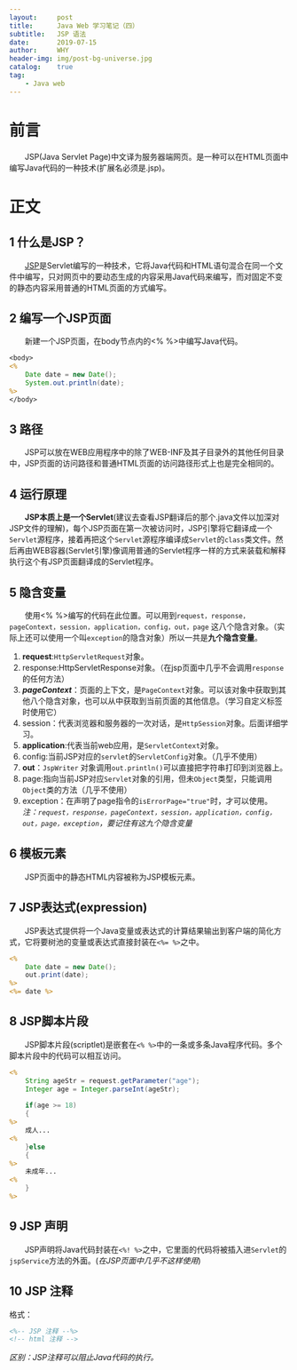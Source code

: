 ```yaml
---
layout:     post
title:      Java Web 学习笔记（四）
subtitle:   JSP 语法
date:       2019-07-15
author:     WHY
header-img: img/post-bg-universe.jpg
catalog:    true
tag:
    - Java web
---
```


# 前言
&emsp;&emsp;JSP(Java Servlet Page)中文译为服务器端网页。是一种可以在HTML页面中编写Java代码的一种技术(扩展名必须是.jsp)。
# 正文
## 1 什么是JSP？
&emsp;&emsp;[JSP](https://www.oracle.com/technetwork/java/javaee/jsp/index.html)是Servlet编写的一种技术，它将Java代码和HTML语句混合在同一个文件中编写，只对网页中的要动态生成的内容采用Java代码来编写，而对固定不变的静态内容采用普通的HTML页面的方式编写。
## 2 编写一个JSP页面
&emsp;&emsp;新建一个JSP页面，在body节点内的<% %>中编写Java代码。
```jsp
<body>
<%
    Date date = new Date();
    System.out.println(date);
%>
</body>
```
## 3 路径
&emsp;&emsp;JSP可以放在WEB应用程序中的除了WEB-INF及其子目录外的其他任何目录中，JSP页面的访问路径和普通HTML页面的访问路径形式上也是完全相同的。
## 4 运行原理
&emsp;&emsp;**JSP本质上是一个Servlet**(建议去查看JSP翻译后的那个.java文件以加深对JSP文件的理解)，每个JSP页面在第一次被访问时，JSP引擎将它翻译成一个```Servlet```源程序，接着再把这个```Servlet```源程序编译成```Servlet```的```class```类文件。然后再由WEB容器(Servlet引擎)像调用普通的Servlet程序一样的方式来装载和解释执行这个有JSP页面翻译成的Servlet程序。
## 5 隐含变量
&emsp;&emsp;使用<% %>编写的代码在此位置。可以用到```request，response，pageContext，session，application，config，out，page```
这八个隐含对象。（实际上还可以使用一个叫```exception```的隐含对象）所以一共是**九个隐含变量**。<br>
1. **request**:```HttpServletRequest```对象。<br>
2. response:HttpServletResponse对象。（在jsp页面中几乎不会调用```response```的任何方法）<br>
3. _**pageContext**_：页面的上下文，是```PageContext```对象。可以该对象中获取到其他八个隐含对象，也可以从中获取到当前页面的其他信息。（学习自定义标签时使用它） <br>
4. session：代表浏览器和服务器的一次对话，是```HttpSession```对象。后面详细学习。<br>
5. **application**:代表当前web应用，是```ServletContext```对象。<br>
6. config:当前JSP对应的```servlet```的```ServletConfig```对象。（几乎不使用）<br>
7. **out**：```JspWriter``` 对象调用```out.println()```可以直接把字符串打印到浏览器上。<br>
8. page:指向当前JSP对应```Servlet```对象的引用，但未```Object```类型，只能调用```Object```类的方法（几乎不使用）<br>
9. exception：在声明了page指令的```isErrorPage="true"```时，才可以使用。<br>
_注：```request，response，pageContext，session，application，config，out，page，exception```，要记住有这九个隐含变量_

## 6 模板元素
&emsp;&emsp;JSP页面中的静态HTML内容被称为JSP模板元素。
## 7 JSP表达式(expression)
&emsp;&emsp;JSP表达式提供将一个Java变量或表达式的计算结果输出到客户端的简化方式，它将要树池的变量或表达式直接封装在```<%= %>```之中。
```jsp
<%
    Date date = new Date();
    out.print(date);
%>
<%= date %>
```
## 8 JSP脚本片段
&emsp;&emsp;JSP脚本片段(scriptlet)是嵌套在```<% %>```中的一条或多条Java程序代码。多个脚本片段中的代码可以相互访问。
```jsp
<%
    String ageStr = request.getParameter("age");
	Integer age = Integer.parseInt(ageStr);
		
	if(age >= 18)
	{
%>
	成人...
<%
	}else
	{
%>
	未成年...
<%
	}
%>
```
## 9 JSP 声明
&emsp;&emsp;JSP声明将Java代码封装在```<%! %>```之中，它里面的代码将被插入进```Servlet```的```jspService```方法的外面。(_在JSP页面中几乎不这样使用_)
## 10 JSP 注释
格式：
```jsp
<%-- JSP 注释 --%> 
<!-- html 注释 --> 
```
_区别：JSP注释可以阻止Java代码的执行。_

